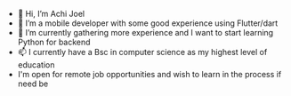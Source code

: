 - 👋 Hi, I’m Achi Joel
- 👀 I’m a mobile developer with some good experience using Flutter/dart
- 🌱 I’m currently gathering more experience and I want to start learning Python for backend 
- 📫 I currently have a Bsc in computer science as my highest level of education
- I'm open for remote job opportunities and wish to learn in the process if need be

<!---
SSID98/SSID98 is a ✨ special ✨ repository because its `README.md` (this file) appears on your GitHub profile.
You can click the Preview link to take a look at your changes.
--->

